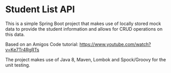 # Student List API

This is a simple Spring Boot project that makes use of locally stored mock data to provide the student information and allows for CRUD operations on this data.

Based on an Amigos Code tutorial: https://www.youtube.com/watch?v=Ke7Tr4RgRTs

The project makes use of Java 8, Maven, Lombok and Spock/Groovy for the unit testing.
